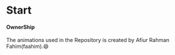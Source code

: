 # Start 

#### OwnerShip
 The animations used in the Repository is created by Afiur Rahman Fahim(faahim).:smile:
